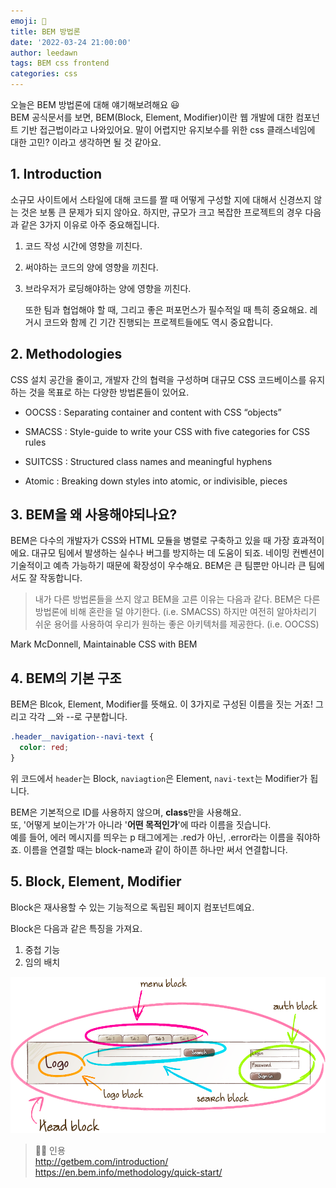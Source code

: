 ```yaml
---
emoji: 🧐
title: BEM 방법론
date: '2022-03-24 21:00:00'
author: leedawn
tags: BEM css frontend
categories: css
---
```


오늘은 BEM 방법론에 대해 얘기해보려해요 😃  
BEM 공식문서를 보면, BEM(Block, Element, Modifier)이란 웹 개발에 대한 컴포넌트 기반 접근법이라고 나와있어요.
말이 어렵지만 유지보수를 위한 css 클래스네임에 대한 고민? 이라고 생각하면 될 것 같아요.

## 1. Introduction

소규모 사이트에서 스타일에 대해 코드를 짤 때 어떻게 구성할 지에 대해서 신경쓰지 않는 것은 보통 큰 문제가 되지 않아요.
하지만, 규모가 크고 복잡한 프로젝트의 경우 다음과 같은 3가지 이유로 아주 중요해집니다.

1. 코드 작성 시간에 영향을 끼친다.
2. 써야하는 코드의 양에 영향을 끼친다.
3. 브라우저가 로딩해야하는 양에 영향을 끼친다.

   또한 팀과 협업해야 할 때, 그리고 좋은 퍼포먼스가 필수적일 때 특히 중요해요. 레거시 코드와 함께 긴 기간 진행되는 프로젝트들에도 역시 중요합니다.

## 2. Methodologies

CSS 설치 공간을 줄이고, 개발자 간의 협력을 구성하며 대규모 CSS 코드베이스를 유지하는 것을 목표로 하는 다양한 방법론들이 있어요.

- OOCSS
  : Separating container and content with CSS “objects”

- SMACSS
  : Style-guide to write your CSS with five categories for CSS rules

- SUITCSS
  : Structured class names and meaningful hyphens

- Atomic
  : Breaking down styles into atomic, or indivisible, pieces

## 3. BEM을 왜 사용해야되나요?

BEM은 다수의 개발자가 CSS와 HTML 모듈을 병렬로 구축하고 있을 때 가장 효과적이에요. 대규모 팀에서 발생하는 실수나 버그를 방지하는 데 도움이 되죠. 네이밍 컨벤션이 기술적이고 예측 가능하기 때문에 확장성이 우수해요. BEM은 큰 팀뿐만 아니라 큰 팀에서도 잘 작동합니다.

> 내가 다른 방법론들을 쓰지 않고 BEM을 고른 이유는 다음과 같다. BEM은 다른 방법론에 비해 혼란을 덜 야기한다. (i.e. SMACSS) 하지만 여전히 알아차리기 쉬운 용어를 사용하여 우리가 원하는 좋은 아키텍처를 제공한다. (i.e. OOCSS)

Mark McDonnell, Maintainable CSS with BEM

## 4. BEM의 기본 구조

BEM은 Blcok, Element, Modifier를 뜻해요. 이 3가지로 구성된 이름을 짓는 거죠! 그리고 각각 \_\_와 --로 구분합니다.

```css
.header__navigation--navi-text {
  color: red;
}
```

위 코드에서 `header`는 Block, `naviagtion`은 Element, `navi-text`는 Modifier가 됩니다.

BEM은 기본적으로 ID를 사용하지 않으며, **class**만을 사용해요.  
또, '어떻게 보이는가'가 아니라 '**어떤 목적인가**'에 따라 이름을 짓습니다.  
예를 들어, 에러 메시지를 띄우는 p 태그에게는 .red가 아닌, .error라는 이름을 줘야하죠.
이름을 연결할 때는 block-name과 같이 하이픈 하나만 써서 연결합니다.

## 5. Block, Element, Modifier

Block은 재사용할 수 있는 기능적으로 독립된 페이지 컴포넌트예요.

Block은 다음과 같은 특징을 가져요.

1. 중첩 기능
2. 임의 배치

![](./../../assets/bem_block.png)

> 👩‍🔧 인용  
> http://getbem.com/introduction/  
> https://en.bem.info/methodology/quick-start/
